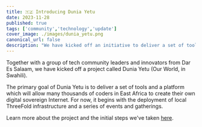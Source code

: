 ```yaml
---
title: 🇹🇿 Introducing Dunia Yetu
date: 2023-11-28
published: true
tags: ['community','technology','update']
cover_image: ./images/dunia_yetu.png
canonical_url: false
description: "We have kicked off an initiative to deliver a set of tools which will allow coders in East Africa to create their own digital sovereign Internet."
---
```


Together with a group of tech community leaders and innovators from Dar Es Salaam, we have kicked off a project called Dunia Yetu (Our World, in Swahili).

The primary goal of Dunia Yetu is to deliver a set of tools and a platform which will allow many thousands of coders in East Africa to create their own digital sovereign Internet. For now, it begins with the deployment of local ThreeFold infrastructure and a series of events and gatherings.

Learn more about the project and the initial steps we've taken [here](https://forum.threefold.io/t/introducing-dunia-yetu/4147).